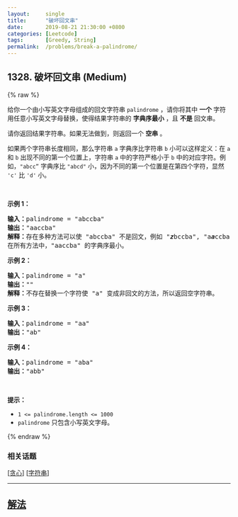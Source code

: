 ```yaml
---
layout:     single
title:      "破坏回文串"
date:       2019-08-21 21:30:00 +0800
categories: [Leetcode]
tags:       [Greedy, String]
permalink:  /problems/break-a-palindrome/
---
```


## 1328. 破坏回文串 (Medium)

{% raw %}

<p>给你一个由小写英文字母组成的回文字符串 <code>palindrome</code> ，请你将其中 <strong>一个</strong> 字符用任意小写英文字母替换，使得结果字符串的 <strong>字典序最小</strong> ，且 <strong>不是</strong> 回文串。</p>

<p>请你返回结果字符串。如果无法做到，则返回一个 <strong>空串</strong> 。</p>

<p>如果两个字符串长度相同，那么字符串 <code>a</code> 字典序比字符串 <code>b</code> 小可以这样定义：在 <code>a</code> 和 <code>b</code> 出现不同的第一个位置上，字符串 <code>a</code> 中的字符严格小于 <code>b</code> 中的对应字符。例如，<code>"abcc”</code> 字典序比 <code>"abcd"</code> 小，因为不同的第一个位置是在第四个字符，显然 <code>'c'</code> 比 <code>'d'</code> 小。</p>
 

<p><strong>示例 1：</strong></p>

<pre>
<strong>输入：</strong>palindrome = "abccba"
<strong>输出：</strong>"aaccba"
<strong>解释：</strong>存在多种方法可以使 "abccba" 不是回文，例如 "<em><strong>z</strong></em>bccba", "a<em><strong>a</strong></em>ccba", 和 "ab<em><strong>a</strong></em>cba" 。
在所有方法中，"aaccba" 的字典序最小。</pre>

<p><strong>示例 2：</strong></p>

<pre>
<strong>输入：</strong>palindrome = "a"
<strong>输出：</strong>""
<strong>解释：</strong>不存在替换一个字符使 "a" 变成非回文的方法，所以返回空字符串。</pre>

<p><strong>示例 3：</strong></p>

<pre>
<strong>输入：</strong>palindrome = "aa"
<strong>输出：</strong>"ab"</pre>

<p><strong>示例 4：</strong></p>

<pre>
<strong>输入：</strong>palindrome = "aba"
<strong>输出：</strong>"abb"
</pre>

<p> </p>

<p><strong>提示：</strong></p>

<ul>
	<li><code>1 <= palindrome.length <= 1000</code></li>
	<li><code>palindrome</code> 只包含小写英文字母。</li>
</ul>

{% endraw %}

### 相关话题
  [[贪心](https://github.com/awesee/leetcode/tree/master/tag/greedy/README.md)]
  [[字符串](https://github.com/awesee/leetcode/tree/master/tag/string/README.md)]

---

## [解法](https://github.com/awesee/leetcode/tree/master/problems/break-a-palindrome)
